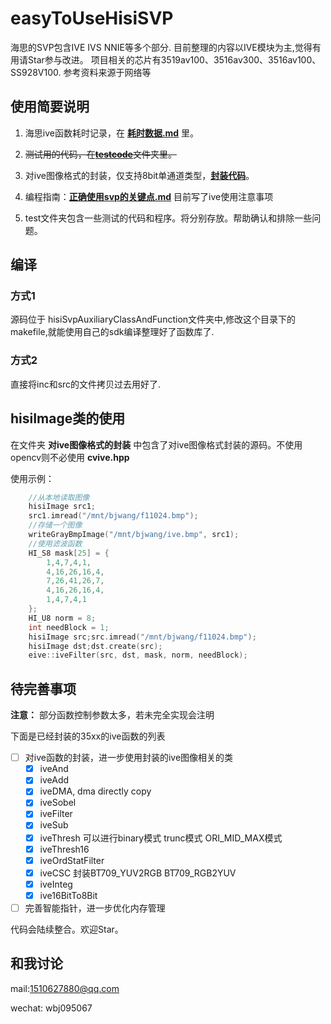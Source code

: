 # easyToUseHisiSVP

海思的SVP包含IVE IVS NNIE等多个部分. 目前整理的内容以IVE模块为主,觉得有用请Star参与改进。
项目相关的芯片有3519av100、3516av300、3516av100、SS928V100.
参考资料来源于网络等
## 使用简要说明
1. 海思ive函数耗时记录，在 [**耗时数据.md**](https://github.com/YunKaiRiYueLang/easyToUseHisiSVP/blob/main/%E8%80%97%E6%97%B6%E6%95%B0%E6%8D%AE.md) 里。
2. ~~测试用的代码，在[**testcode**](https://github.com/YunKaiRiYueLang/easyToUseHisiSVP/tree/main/testcode/ive%E6%97%B6%E9%97%B4%E6%B5%8B%E8%AF%95)文件夹里。~~
3. 对ive图像格式的封装，仅支持8bit单通道类型，[**封装代码**](https://github.com/YunKaiRiYueLang/easyToUseHisiSVP/tree/main/%E5%AF%B9ive%E5%9B%BE%E5%83%8F%E6%A0%BC%E5%BC%8F%E7%9A%84%E5%B0%81%E8%A3%85)。

4. 编程指南：[**正确使用svp的关键点.md**](https://github.com/YunKaiRiYueLang/easyToUseHisiSVP/blob/main/%E7%BC%96%E7%A8%8B%E6%8C%87%E5%8D%97%EF%BC%9A%E6%AD%A3%E7%A1%AE%E4%BD%BF%E7%94%A8svp%E7%9A%84%E5%85%B3%E9%94%AE%E7%82%B9.md) 目前写了ive使用注意事项
5. test文件夹包含一些测试的代码和程序。将分别存放。帮助确认和排除一些问题。
## 编译

### 方式1

源码位于 hisiSvpAuxiliaryClassAndFunction文件夹中,修改这个目录下的makefile,就能使用自己的sdk编译整理好了函数库了.

### 方式2
直接将inc和src的文件拷贝过去用好了.

## hisiImage类的使用

在文件夹 **对ive图像格式的封装** 中包含了对ive图像格式封装的源码。不使用opencv则不必使用 **cvive.hpp**

使用示例：

```c++
    //从本地读取图像
    hisiImage src1;
    src1.imread("/mnt/bjwang/f11024.bmp");
    //存储一个图像
    writeGrayBmpImage("/mnt/bjwang/ive.bmp", src1);
    //使用滤波函数
    HI_S8 mask[25] = {
        1,4,7,4,1,
        4,16,26,16,4,
        7,26,41,26,7,
        4,16,26,16,4,
        1,4,7,4,1
    };
    HI_U8 norm = 8;
    int needBlock = 1;
    hisiImage src;src.imread("/mnt/bjwang/f11024.bmp");
    hisiImage dst;dst.create(src);
    eive::iveFilter(src, dst, mask, norm, needBlock);


```

## 待完善事项

**注意：** 部分函数控制参数太多，若未完全实现会注明

下面是已经封装的35xx的ive函数的列表
- [ ] 对ive函数的封装，进一步使用封装的ive图像相关的类
  - [x] iveAnd
  - [x] iveAdd
  - [x] iveDMA, dma directly copy
  - [x] iveSobel
  - [x] iveFilter
  - [x] iveSub
  - [x] iveThresh  可以进行binary模式 trunc模式 ORI_MID_MAX模式
  - [x] iveThresh16
  - [x] iveOrdStatFilter
  - [x] iveCSC 封装BT709_YUV2RGB BT709_RGB2YUV
  - [x] iveInteg 
  - [x] ive16BitTo8Bit
- [ ] 完善智能指针，进一步优化内存管理

代码会陆续整合。欢迎Star。

## 和我讨论

mail:1510627880@qq.com

wechat: wbj095067

